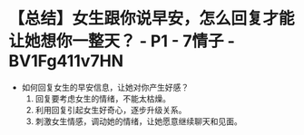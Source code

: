 # 【总结】女生跟你说早安，怎么回复才能让她想你一整天？ - P1 - 7情子 - BV1Fg411v7HN

-   如何回复女生的早安信息，让她对你产生好感？
    1.  回复要考虑女生的情绪，不能太枯燥。
    2.  利用回复引起女生好奇心，逐步升级关系。
    3.  刺激女生情感，调动她的情绪，让她愿意继续聊天和见面。